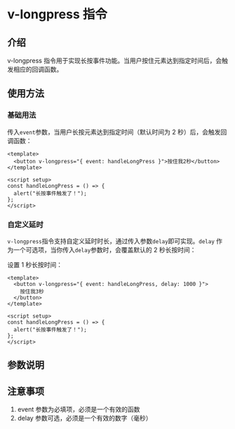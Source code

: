 # v-longpress 指令

## 介绍

v-longpress 指令用于实现长按事件功能。当用户按住元素达到指定时间后，会触发相应的回调函数。

## 使用方法

### 基础用法

传入`event`参数，当用户长按元素达到指定时间（默认时间为 2 秒）后，会触发回调函数：

```vue
<template>
  <button v-longpress="{ event: handleLongPress }">按住我2秒</button>
</template>

<script setup>
const handleLongPress = () => {
  alert("长按事件触发了！");
};
</script>
```

<LongPressDemo/>

### 自定义延时

`v-longpress`指令支持自定义延时时长，通过传入参数`delay`即可实现。`delay` 作为一个可选项，当你传入`delay`参数时，会覆盖默认的 2 秒长按时间：

设置 1 秒长按时间：

```vue
<template>
  <button v-longpress="{ event: handleLongPress, delay: 1000 }">
    按住我3秒
  </button>
</template>

<script setup>
const handleLongPress = () => {
  alert("长按事件触发了！");
};
</script>
```

<LongPressWithDelay />

## 参数说明

<ApiTable :data="props"/>

## 注意事项

1. event 参数为必填项，必须是一个有效的函数
2. delay 参数可选，必须是一个有效的数字（毫秒）

<script setup>
import LongPressDemo from '../.vitepress/components/vLongpress/LongPressDemo.vue'
import LongPressWithDelay from "../.vitepress/components/vLongpress/LongPressWithDelayDemo.vue"
import ApiTable from '../.vitepress/components/ApiTable.vue';

const props = [
  {
    name: 'event',
    type: 'Function',
    required: true,
    description: '长按触发的回调函数',
  },
  {
    name: 'delay',
    type: 'number',
    required: false,
    description: '长按触发时间（毫秒）',
    default: '2000',
  },
];
</script>
